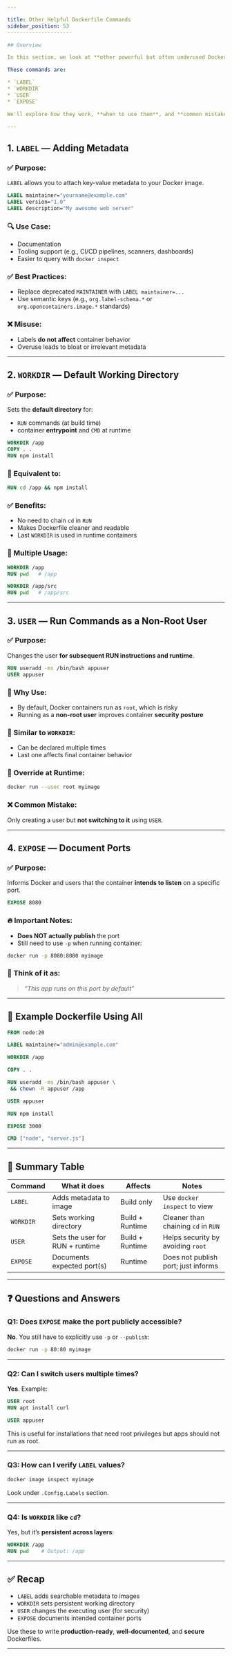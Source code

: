 ```yaml
---

title: Other Helpful Dockerfile Commands
sidebar_position: 53
---------------------

## Overview

In this section, we look at **other powerful but often underused Dockerfile commands** that improve readability, usability, and security of Docker images.

These commands are:

* `LABEL`
* `WORKDIR`
* `USER`
* `EXPOSE`

We'll explore how they work, **when to use them**, and **common mistakes to avoid**.

---
```


## 1. `LABEL` — Adding Metadata

### ✅ Purpose:

`LABEL` allows you to attach key-value metadata to your Docker image.

```dockerfile
LABEL maintainer="yourname@example.com"
LABEL version="1.0"
LABEL description="My awesome web server"
```

### 🔍 Use Case:

- Documentation
- Tooling support (e.g., CI/CD pipelines, scanners, dashboards)
- Easier to query with `docker inspect`

### ✅ Best Practices:

- Replace deprecated `MAINTAINER` with `LABEL maintainer=...`
- Use semantic keys (e.g., `org.label-schema.*` or `org.opencontainers.image.*`
  standards)

### ❌ Misuse:

- Labels **do not affect** container behavior
- Overuse leads to bloat or irrelevant metadata

---

## 2. `WORKDIR` — Default Working Directory

### ✅ Purpose:

Sets the **default directory** for:

- `RUN` commands (at build time)
- container **entrypoint** and `CMD` at runtime

```dockerfile
WORKDIR /app
COPY . .
RUN npm install
```

### 🧠 Equivalent to:

```dockerfile
RUN cd /app && npm install
```

### ✅ Benefits:

- No need to chain `cd` in `RUN`
- Makes Dockerfile cleaner and readable
- Last `WORKDIR` is used in runtime containers

### 🔁 Multiple Usage:

```dockerfile
WORKDIR /app
RUN pwd   # /app

WORKDIR /app/src
RUN pwd   # /app/src
```

---

## 3. `USER` — Run Commands as a Non-Root User

### ✅ Purpose:

Changes the user **for subsequent RUN instructions and runtime**.

```dockerfile
RUN useradd -ms /bin/bash appuser
USER appuser
```

### 🔐 Why Use:

- By default, Docker containers run as `root`, which is risky
- Running as a **non-root user** improves container **security posture**

### 🔁 Similar to `WORKDIR`:

- Can be declared multiple times
- Last one affects final container behavior

### 🧪 Override at Runtime:

```bash
docker run --user root myimage
```

### ❌ Common Mistake:

Only creating a user but **not switching to it** using `USER`.

---

## 4. `EXPOSE` — Document Ports

### ✅ Purpose:

Informs Docker and users that the container **intends to listen** on a specific
port.

```dockerfile
EXPOSE 8080
```

### 🔥 Important Notes:

- **Does NOT actually publish** the port
- Still need to use `-p` when running container:

```bash
docker run -p 8080:8080 myimage
```

### 🧠 Think of it as:

> _“This app runs on this port by default”_

---

## 🧪 Example Dockerfile Using All

```dockerfile
FROM node:20

LABEL maintainer="admin@example.com"

WORKDIR /app

COPY . .

RUN useradd -ms /bin/bash appuser \
 && chown -R appuser /app

USER appuser

RUN npm install

EXPOSE 3000

CMD ["node", "server.js"]
```

---

## 🧠 Summary Table

| Command   | What it does                    | Affects         | Notes                               |
| --------- | ------------------------------- | --------------- | ----------------------------------- |
| `LABEL`   | Adds metadata to image          | Build only      | Use `docker inspect` to view        |
| `WORKDIR` | Sets working directory          | Build + Runtime | Cleaner than chaining `cd` in `RUN` |
| `USER`    | Sets the user for RUN + runtime | Build + Runtime | Helps security by avoiding `root`   |
| `EXPOSE`  | Documents expected port(s)      | Runtime         | Does not publish port; just informs |

---

## ❓ Questions and Answers

### Q1: Does `EXPOSE` make the port publicly accessible?

**No**. You still have to explicitly use `-p` or `--publish`:

```bash
docker run -p 80:80 myimage
```

---

### Q2: Can I switch users multiple times?

**Yes**. Example:

```dockerfile
USER root
RUN apt install curl

USER appuser
```

This is useful for installations that need root privileges but apps should not
run as root.

---

### Q3: How can I verify `LABEL` values?

```bash
docker image inspect myimage
```

Look under `.Config.Labels` section.

---

### Q4: Is `WORKDIR` like `cd`?

Yes, but it’s **persistent across layers**:

```dockerfile
WORKDIR /app
RUN pwd    # Output: /app
```

---

## ✅ Recap

- `LABEL` adds searchable metadata to images
- `WORKDIR` sets persistent working directory
- `USER` changes the executing user (for security)
- `EXPOSE` documents intended container ports

Use these to write **production-ready**, **well-documented**, and **secure**
Dockerfiles.

---
